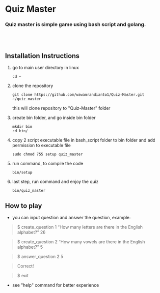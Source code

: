 # Quiz Master

### Quiz master is simple game using bash script and golang. 
<br>
<br>
 
## Installation Instructions
1. go to main user directory in linux
 
       cd ~
 
2. clone the repository
  
       git clone https://github.com/wawanrandianto1/Quiz-Master.git ~/quiz_master
  
   this will clone repository to "Quiz-Master" folder
 
3. create bin folder, and go inside bin folder
 
       mkdir bin
       cd bin/
 
4. copy 2 script executable file in bash_script folder to bin folder and add permission to executable file
 
       sudo chmod 755 setup quiz_master
 
5. run command, to compile the code

       bin/setup

6. last step, run command and enjoy the quiz

       bin/quiz_master


## How to play
- you can input question and answer the question, example:

> $ create_question 1 “How many letters are there in the English alphabet?” 26

> $ create_question 2 “How many vowels are there in the English alphabet?” 5

> $ answer_question 2 5

> Correct!

> $ exit

- see "help" command for better experience